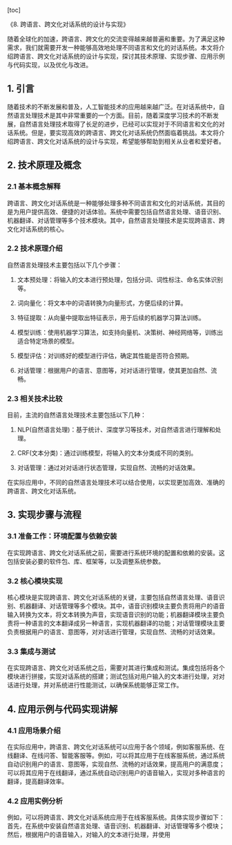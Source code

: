 
[toc]                    
                
                
《8. 跨语言、跨文化对话系统的设计与实现》

随着全球化的加速，跨语言、跨文化的交流变得越来越普遍和重要。为了满足这种需求，我们就需要开发一种能够高效地处理不同语言和文化的对话系统。本文将介绍跨语言、跨文化对话系统的设计与实现，探讨其技术原理、实现步骤、应用示例与代码实现，以及优化与改进。

## 1. 引言

随着技术的不断发展和普及，人工智能技术的应用越来越广泛。在对话系统中，自然语言处理技术是其中非常重要的一个方面。目前，随着深度学习技术的不断发展，自然语言处理技术取得了长足的进步，已经可以实现对于不同语言和文化的对话系统。但是，要实现高效的跨语言、跨文化对话系统仍然面临着挑战。本文将介绍跨语言、跨文化对话系统的设计与实现，希望能够帮助到相关从业者和爱好者。

## 2. 技术原理及概念

### 2.1 基本概念解释

跨语言、跨文化对话系统是一种能够处理多种不同语言和文化的对话系统，其目的是为用户提供高效、便捷的对话体验。系统中需要包括自然语言处理、语音识别、机器翻译、对话管理等多个技术模块。其中，自然语言处理技术是实现跨语言、跨文化对话系统的核心。

### 2.2 技术原理介绍

自然语言处理技术主要包括以下几个步骤：

1. 文本预处理：将输入的文本进行预处理，包括分词、词性标注、命名实体识别等。

2. 词向量化：将文本中的词语转换为向量形式，方便后续的计算。

3. 特征提取：从向量中提取出特征表示，用于后续的机器学习算法训练。

4. 模型训练：使用机器学习算法，如支持向量机、决策树、神经网络等，训练出适合特定场景的模型。

5. 模型评估：对训练好的模型进行评估，确定其性能是否符合预期。

6. 对话管理：根据用户的语言、意图等，对对话进行管理，使其更加自然、流畅。

### 2.3 相关技术比较

目前，主流的自然语言处理技术主要包括以下几种：

1. NLP(自然语言处理)：基于统计、深度学习等技术，对自然语言进行理解和处理。

2. CRF(文本分类)：通过训练模型，将输入的文本分类成不同的类别。

3. 对话管理：通过对对话进行状态管理，实现自然、流畅的对话效果。

在实际应用中，不同的自然语言处理技术可以结合使用，以实现更加高效、准确的跨语言、跨文化对话系统。

## 3. 实现步骤与流程

### 3.1 准备工作：环境配置与依赖安装

在实现跨语言、跨文化对话系统之前，需要进行系统环境的配置和依赖的安装。这包括安装必要的软件包、库、框架等，以及调整系统参数。

### 3.2 核心模块实现

核心模块是实现跨语言、跨文化对话系统的关键，主要包括自然语言处理、语音识别、机器翻译、对话管理等多个模块。其中，语音识别模块主要负责将用户的语音输入转换为文本，将文本转换为声音，实现语音识别的功能；机器翻译模块主要负责将一种语言的文本翻译成另一种语言，实现机器翻译的功能；对话管理模块主要负责根据用户的语言、意图等，对对话进行管理，实现自然、流畅的对话效果。

### 3.3 集成与测试

在实现跨语言、跨文化对话系统之后，需要对其进行集成和测试。集成包括将各个模块进行拼接，实现对话系统的搭建；测试包括对用户输入的文本进行处理，对对话进行处理，并对系统进行性能测试，以确保系统能够正常工作。

## 4. 应用示例与代码实现讲解

### 4.1 应用场景介绍

在实际应用中，跨语言、跨文化对话系统可以应用于各个领域，例如客服系统、在线翻译、在线问答、智能客服等。例如，可以将其应用于在线客服系统，通过系统自动识别用户的语言、意图等，实现自然、流畅的对话效果，提高用户的满意度；可以将其应用于在线翻译，通过系统自动识别用户的语音输入，实现对多种语言的翻译，提高翻译效率。

### 4.2 应用实例分析

例如，可以将跨语言、跨文化对话系统应用于在线客服系统。具体实现步骤如下：首先，在系统中安装自然语言处理、语音识别、机器翻译、对话管理等多个模块；然后，根据用户的语音输入，对输入的文本进行处理，并使用

